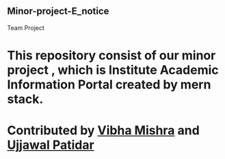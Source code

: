 ## Minor-project-E_notice
Team Project
# This repository consist of our minor project , which is Institute Academic Information Portal created by mern stack.
# Contributed by [Vibha Mishra](https://www.github.com/vibhamishra07) and [Ujjawal Patidar](https://www.github.com/ujjawalpatidar025)


